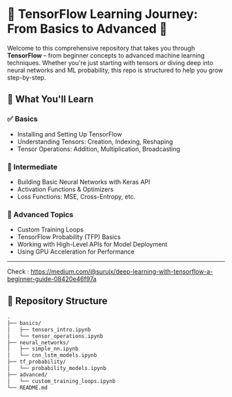 # 🧠 TensorFlow Learning Journey: From Basics to Advanced 🚀

Welcome to this comprehensive repository that takes you through **TensorFlow** – from beginner concepts to advanced machine learning techniques. Whether you're just starting with tensors or diving deep into neural networks and ML probability, this repo is structured to help you grow step-by-step.

## 📘 What You'll Learn

### ✅ Basics
- Installing and Setting Up TensorFlow
- Understanding Tensors: Creation, Indexing, Reshaping
- Tensor Operations: Addition, Multiplication, Broadcasting

### 🔁 Intermediate
- Building Basic Neural Networks with Keras API
- Activation Functions & Optimizers
- Loss Functions: MSE, Cross-Entropy, etc.

### 🤖 Advanced Topics
- Custom Training Loops
- TensorFlow Probability (TFP) Basics
- Working with High-Level APIs for Model Deployment
- Using GPU Acceleration for Performance

---
Check : https://medium.com/@surujx/deep-learning-with-tensorflow-a-beginner-guide-08420e46f97a

## 📂 Repository Structure

```bash
.
├── basics/
│   ├── tensors_intro.ipynb
│   └── tensor_operations.ipynb
├── neural_networks/
│   ├── simple_nn.ipynb
│   └── cnn_lstm_models.ipynb
├── tf_probability/
│   └── probability_models.ipynb
├── advanced/
│   └── custom_training_loops.ipynb
└── README.md
